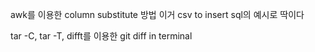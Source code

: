 awk를 이용한 column substitute 방법
이거 csv to insert sql의 예시로 딱이다

tar -C, tar -T, difft를 이용한 git diff in terminal
